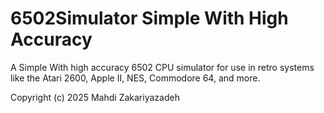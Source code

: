 # 6502Simulator Simple With High Accuracy

A Simple With high accuracy 6502 CPU simulator for use in retro systems like the Atari 2600, Apple II, NES, Commodore 64, and more.

Copyright (c) 2025 Mahdi Zakariyazadeh 
